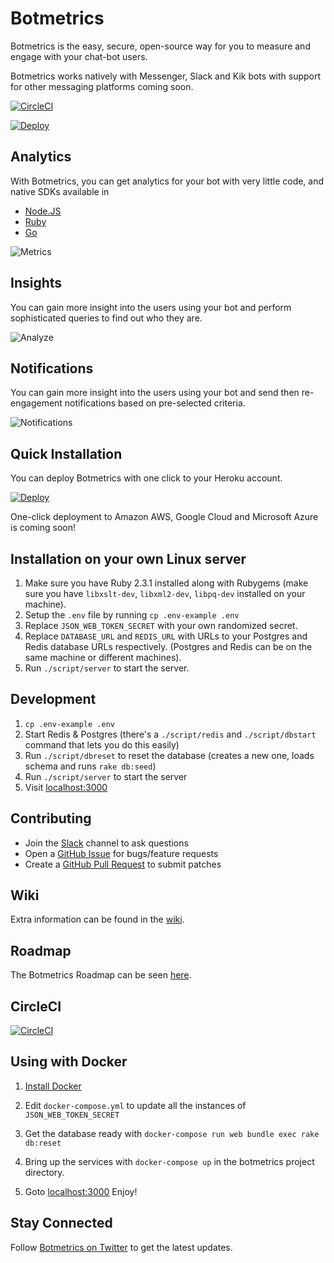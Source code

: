 # Botmetrics

Botmetrics is the easy, secure, open-source way for you to measure and
engage with your chat-bot users.

Botmetrics works natively with Messenger, Slack and Kik bots with
support for other messaging platforms coming soon.

[![CircleCI](https://circleci.com/gh/botmetrics/botmetrics/tree/master.svg?style=svg)](https://circleci.com/gh/botmetrics/botmetrics/tree/master)

[![Deploy](https://www.herokucdn.com/deploy/button.svg)](https://heroku.com/deploy?template=https://github.com/botmetrics/botmetrics)

## Analytics

With Botmetrics, you can get analytics for your bot with very little
code, and native SDKs available in

* [Node.JS](https://github.com/botmetrics/botmetrics.js)
* [Ruby](https://github.com/botmetrics/botmetrics-rb)
* [Go](https://github.com/botmetrics/go-botmetrics)

![Metrics](https://github.com/botmetrics/botmetrics/raw/master/app/assets/images/homepage/metrics.png)

## Insights

You can gain more insight into the users using your bot and perform
sophisticated queries to find out who they are.

![Analyze](https://github.com/botmetrics/botmetrics/raw/master/app/assets/images/homepage/analyze.png)

## Notifications

You can gain more insight into the users using your bot and send then
re-engagement notifications based on pre-selected criteria.

![Notifications](https://github.com/botmetrics/botmetrics/raw/master/app/assets/images/homepage/notifications.png)

## Quick Installation

You can deploy Botmetrics with one click to your Heroku account.

[![Deploy](https://www.herokucdn.com/deploy/button.svg)](https://heroku.com/deploy?template=https://github.com/botmetrics/botmetrics)

One-click deployment to Amazon AWS, Google Cloud and Microsoft Azure is
coming soon!

## Installation on your own Linux server

1. Make sure you have Ruby 2.3.1 installed along with Rubygems (make
   sure you have `libxslt-dev`, `libxml2-dev`, `libpq-dev` installed on
your machine).
2. Setup the `.env` file by running `cp .env-example .env`
3. Replace `JSON_WEB_TOKEN_SECRET` with your own randomized secret.
4. Replace `DATABASE_URL` and `REDIS_URL` with URLs to your Postgres and Redis database URLs respectively. (Postgres and Redis can be on the same machine or different machines).
5. Run `./script/server` to start the server.

## Development

1. `cp .env-example .env`
2. Start Redis & Postgres (there's a `./script/redis` and
   `./script/dbstart` command that lets you do this easily)
3. Run `./script/dbreset` to reset the database (creates a new one,
   loads schema and runs `rake db:seed`)
4. Run `./script/server` to start the server
5. Visit [localhost:3000](http://localhost:3000)

## Contributing

* Join the [Slack](https://slack.getbotmetrics.com) channel to ask questions
* Open a [GitHub Issue](https://github.com/botmetrics/botmetrics/issues/new) for bugs/feature requests
* Create a [GitHub Pull Request](https://help.github.com/articles/using-pull-requests/) to submit patches


## Wiki

Extra information can be found in the [wiki](https://github.com/botmetrics/botmetrics/wiki).

## Roadmap

The Botmetrics Roadmap can be seen
[here](https://github.com/botmetrics/botmetrics/projects/1).

## CircleCI

[![CircleCI](https://circleci.com/gh/botmetrics/botmetrics/tree/master.svg?style=svg)](https://circleci.com/gh/botmetrics/botmetrics/tree/master)

## Using with Docker

1) [Install Docker](https://www.docker.com/products/overview#/install_the_platform/?utm_source=getbotmetrics.com&utm_campaign=github_docker)

2) Edit `docker-compose.yml` to update all the instances of  `JSON_WEB_TOKEN_SECRET`

3) Get the database ready with `docker-compose run web bundle exec rake db:reset`

4) Bring up the services with `docker-compose up` in the botmetrics project directory.

5) Goto [localhost:3000](http://localhost:3000) Enjoy!

## Stay Connected

Follow [Botmetrics on Twitter](https://www.twitter.com/getbotmetrics) to get the latest updates.
